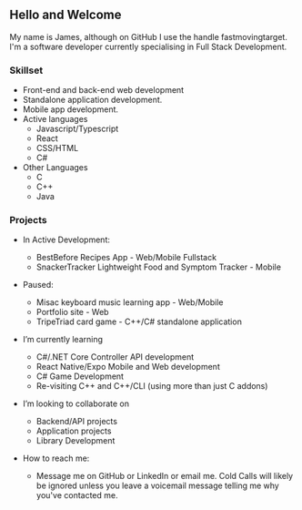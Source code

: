 ## Hello and Welcome 

My name is James, although on GitHub I use the handle fastmovingtarget.
I'm a software developer currently specialising in Full Stack Development.

### Skillset
  - Front-end and back-end web development
  - Standalone application development.
  - Mobile app development.
- Active languages
  - Javascript/Typescript
  - React
  - CSS/HTML
  - C#
- Other Languages
  - C
  - C++
  - Java

### Projects
- In Active Development:
  - BestBefore Recipes App - Web/Mobile Fullstack
  - SnackerTracker Lightweight Food and Symptom Tracker - Mobile
    
- Paused:
  - Misac keyboard music learning app - Web/Mobile
  - Portfolio site - Web
  - TripeTriad card game - C++/C# standalone application


- I’m currently learning
  - C#/.NET Core Controller API development
  - React Native/Expo Mobile and Web development
  - C# Game Development
  - Re-visiting C++ and C++/CLI (using more than just C addons)

- I’m looking to collaborate on
  - Backend/API projects
  - Application projects
  - Library Development

- How to reach me:
  - Message me on GitHub or LinkedIn or email me. Cold Calls will likely be ignored unless you leave a voicemail message telling me why you've contacted me.
